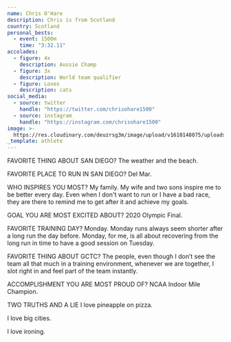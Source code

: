 ```yaml
---
name: Chris O'Hare
description: Chris is from Scotland
country: Scotland
personal_bests:
  - event: 1500m
    time: "3:32.11"
accolades:
  - figure: 4x
    description: Aussie Champ
  - figure: 3x
    description: World team qualifier
  - figure: Loves
    description: cats
social_media:
  - source: twitter
    handle: "https://twitter.com/chrisohare1500"
  - source: instagram
    handle: "https://instagram.com/chrisohare1500"
image: >-
  https://res.cloudinary.com/deuzrsg3m/image/upload/v1610148075/uploads/bio_pb1iub.jpg
_template: athlete
---
```


FAVORITE THING ABOUT SAN DIEGO?
The weather and the beach.

FAVORITE PLACE TO RUN IN SAN DIEGO?
Del Mar.

WHO INSPIRES YOU MOST?
My family. My wife and two sons inspire me to be better every day. Even when I don't want to run or I have a bad race, they are there to remind me to get after it and achieve my goals.

GOAL YOU ARE MOST EXCITED ABOUT?
2020 Olympic Final.

FAVORITE TRAINING DAY?
Monday. Monday runs always seem shorter after a long run the day before. Monday, for me, is all about recovering from the long run in time to have a good session on Tuesday.

FAVORITE THING ABOUT GCTC?
The people, even though I don’t see the team all that much in a training environment, whenever we are together, I slot right in and feel part of the team instantly.

ACCOMPLISHMENT YOU ARE MOST PROUD OF?
NCAA Indoor Mile Champion.

TWO TRUTHS AND A LIE
I love pineapple on pizza.

I love big cities.

I love ironing.
